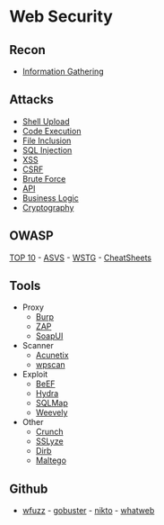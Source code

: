 # Web Security

## Recon
- [Information Gathering](Attacks/information-gathering.md)

## Attacks
- [Shell Upload](Attacks/shell-upload.md)
- [Code Execution](Attacks/code-execution.md)
- [File Inclusion](Attacks/file-inclusion.md)
- [SQL Injection](Attacks/sql-injection.md)
- [XSS](Attacks/xss.md)
- [CSRF](Attacks/csrf.md)
- [Brute Force](Attacks/brute-force.md)
- [API](Attacks/api.md)
- [Business Logic](Attacks/business-logic.md)
- [Cryptography](Attacks/cryptography.md)

## OWASP
[TOP 10](https://github.com/OWASP/Top10/tree/master/2021/docs) - [ASVS](https://github.com/OWASP/ASVS/tree/master/5.0/en) - [WSTG](https://github.com/OWASP/wstg/tree/master/document/4-Web_Application_Security_Testing) - [CheatSheets](https://github.com/OWASP/CheatSheetSeries/tree/master/cheatsheets)

## Tools
- Proxy
  - [Burp](/Tools/burp.md)
  - [ZAP](/Tools/zap.md)
  - [SoapUI](/Tools/soapui.md)
- Scanner
  - [Acunetix](/Tools/acunetix.md) 
  - [wpscan](https://github.com/wpscanteam/wpscan)
- Exploit
  - [BeEF](/Tools/beef.md) 
  - [Hydra](/Tools/hydra.md) 
  - [SQLMap](/Tools/sqlmap.md)
  - [Weevely](/Tools/weevely.md)
- Other
  - [Crunch](/Tools/crunch.md) 
  - [SSLyze](/Tools/sslyze.md)
  - [Dirb](/Tools/dirb.md) 
  - [Maltego](/Tools/maltego.md)

## Github
- [wfuzz](https://github.com/xmendez/wfuzz) - [gobuster](https://github.com/OJ/gobuster) - [nikto](https://github.com/sullo/nikto) - [whatweb](https://github.com/urbanadventurer/WhatWeb)
